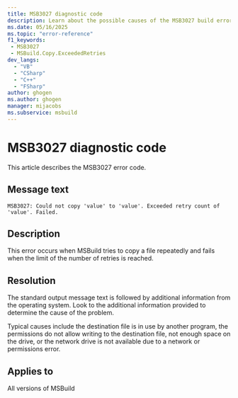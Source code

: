 ```yaml
---
title: MSB3027 diagnostic code
description: Learn about the possible causes of the MSB3027 build error and get troubleshooting tips.
ms.date: 05/16/2025
ms.topic: "error-reference"
f1_keywords:
 - MSB3027
 - MSBuild.Copy.ExceededRetries
dev_langs:
  - "VB"
  - "CSharp"
  - "C++"
  - "FSharp"
author: ghogen
ms.author: ghogen
manager: mijacobs
ms.subservice: msbuild
---
```

# MSB3027 diagnostic code

<!-- :::ErrorDefinitionDescription::: -->
<!-- :::editable-content name="introDescription"::: -->
This article describes the MSB3027 error code.
<!-- :::editable-content-end::: -->

## Message text

<!-- :::editable-content name="messageText"::: -->
`MSB3027: Could not copy 'value' to 'value'. Exceeded retry count of 'value'. Failed.`
<!-- :::editable-content-end::: -->
<!-- MSB3027: Could not copy "{0}" to "{1}". Exceeded retry count of {2}. Failed. {3} -->

<!-- :::editable-content name="postOutputDescription"::: -->
## Description

This error occurs when MSBuild tries to copy a file repeatedly and fails when the limit of the number of retries is reached.

## Resolution

The standard output message text is followed by additional information from the operating system. Look to the additional information provided to determine the cause of the problem.

Typical causes include the destination file is in use by another program, the permissions do not allow writing to the destination file, not enough space on the drive, or the network drive is not available due to a network or permissions error.
<!-- :::editable-content-end::: -->
<!-- :::ErrorDefinitionDescription-end::: -->

## Applies to

All versions of MSBuild
